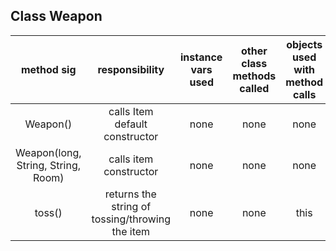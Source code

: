 ## Class Weapon

| method sig | responsibility | instance vars used | other class methods called | objects used with method calls | lines of code |
|:----------:|:--------------:|:------------------:|:--------------------------:|:------------------------------:|:-------------:|
|Weapon()|calls Item default constructor|none|none|none|3|
|Weapon(long, String, String, Room)|calls item constructor|none|none|none|3|
|toss()|returns the string of tossing/throwing the item|none|none|this|3|
